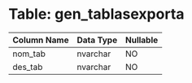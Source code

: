 # Table: gen_tablasexporta

| Column Name | Data Type | Nullable |
|-------------|-----------|----------|
| nom_tab | nvarchar | NO |
| des_tab | nvarchar | NO |
